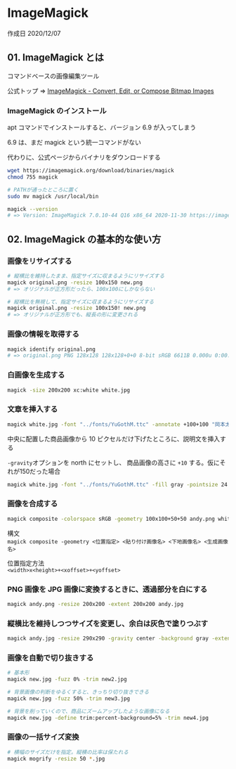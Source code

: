 # ImageMagick

作成日 2020/12/07

## 01. ImageMagick とは

コマンドベースの画像編集ツール

公式トップ => [ImageMagick \- Convert, Edit, or Compose Bitmap Images](https://imagemagick.org/index.php)

### ImageMagick のインストール

apt コマンドでインストールすると、バージョン 6.9 が入ってしまう

6.9 は、まだ magick という統一コマンドがない

代わりに、公式ページからバイナリをダウンロードする

```bash
wget https://imagemagick.org/download/binaries/magick
chmod 755 magick

# PATHが通ったところに置く
sudo mv magick /usr/local/bin

magick --version
# => Version: ImageMagick 7.0.10-44 Q16 x86_64 2020-11-30 https://imagemagick.org
```

## 02. ImageMagick の基本的な使い方

### 画像をリサイズする

```bash
# 縦横比を維持したまま、指定サイズに収まるようにリサイズする
magick original.png -resize 100x150 new.png
# => オリジナルが正方形だったら、100x100にしかならない

# 縦横比を無視して、指定サイズに収まるようにリサイズする
magick original.png -resize 100x150! new.png
# => オリジナルが正方形でも、縦長の形に変更される
```

### 画像の情報を取得する

```bash
magick identify original.png
# => original.png PNG 128x128 128x128+0+0 8-bit sRGB 6611B 0.000u 0:00.000
```

### 白画像を生成する

```bash
magick -size 200x200 xc:white white.jpg
```

### 文章を挿入する

```bash
magick white.jpg -font "../fonts/YuGothM.ttc" -annotate +100+100 "岡本太郎" new.jpg
```

中央に配置した商品画像から 10 ピクセルだけ下げたところに、説明文を挿入する

`-gravity`オプションを north にセットし、 商品画像の高さに `+10` する。仮にそれが150だった場合

```bash
magick white.jpg -font "../fonts/YuGothM.ttc" -fill gray -pointsize 24 -gravity north -annotate +0+150 "岡本太郎" new.jpg
```

### 画像を合成する

```bash
magick composite -colorspace sRGB -geometry 100x100+50+50 andy.png white.jpg new.jpg
```

構文\
`magick composite -geometry <位置指定> <貼り付け画像名> <下地画像名> <生成画像名>`

位置指定方法\
`<width>x<height>+<xoffset>+<yoffset>`

### PNG 画像を JPG 画像に変換するときに、透過部分を白にする

```bash
magick andy.png -resize 200x200 -extent 200x200 andy.jpg
```

### 縦横比を維持しつつサイズを変更し、余白は灰色で塗りつぶす

```bash
magick andy.jpg -resize 290x290 -gravity center -background gray -extent 300x300 andy1.jpg
```

### 画像を自動で切り抜きする

```bash
# 基本形
magick new.jpg -fuzz 0% -trim new2.jpg

# 背景画像の判断をゆるくすると、きっちり切り抜きできる
magick new.jpg -fuzz 50% -trim new3.jpg

# 背景を削っていくので、商品にズームアップしたような画像になる
magick new.jpg -define trim:percent-background=5% -trim new4.jpg
```

### 画像の一括サイズ変換

```bash
# 横幅のサイズだけを指定。縦横の比率は保たれる
magick mogrify -resize 50 *.jpg
```
